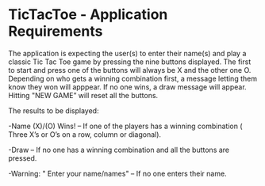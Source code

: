 # TicTacToe - Application Requirements
The application is expecting the user(s) to enter their name(s) and play a classic Tic Tac Toe game by pressing the nine buttons displayed. The first to start and press one of the buttons will always be X and the other one O. Depending on who gets a winning combination first, a message letting them know they won will apppear. If no one wins, a draw message will appear. Hitting  "NEW GAME”  will reset all the buttons.

The results to be displayed:

-Name (X)/(O) Wins! – If one of the players has a winning combination ( Three X’s or O’s  on a row, column or diagonal).

-Draw – If no one has a winning combination and all the buttons are pressed.

-Warning: " Enter your name/names" – If no one enters their name.
